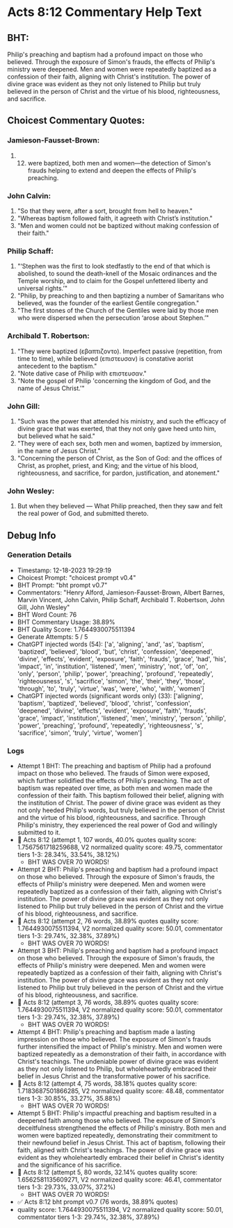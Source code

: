 # Acts 8:12 Commentary Help Text

## BHT:
Philip's preaching and baptism had a profound impact on those who believed. Through the exposure of Simon's frauds, the effects of Philip's ministry were deepened. Men and women were repeatedly baptized as a confession of their faith, aligning with Christ's institution. The power of divine grace was evident as they not only listened to Philip but truly believed in the person of Christ and the virtue of his blood, righteousness, and sacrifice.

## Choicest Commentary Quotes:
### Jamieson-Fausset-Brown:
1. 12. were baptized, both men and
	women—the detection of Simon's frauds helping to extend and
	deepen the effects of Philip's preaching.


### John Calvin:
1. "So that they were, after a sort, brought from hell to heaven."
2. "Whereas baptism followed faith, it agreeth with Christ’s institution."
3. "Men and women could not be baptized without making confession of their faith."

### Philip Schaff:
1. "‘Stephen was the first to look stedfastly to the end of that which is abolished, to sound the death-knell of the Mosaic ordinances and the Temple worship, and to claim for the Gospel unfettered liberty and universal rights.’" 
2. "Philip, by preaching to and then baptizing a number of Samaritans who believed, was the founder of the earliest Gentile congregation."
3. "The first stones of the Church of the Gentiles were laid by those men who were dispersed when the persecution ‘arose about Stephen.’"

### Archibald T. Robertson:
1. "They were baptized (εβαπτιζοντο). Imperfect passive (repetition, from time to time), while believed (επιστευσαν) is constative aorist antecedent to the baptism."
2. "Note dative case of Philip with επιστευσαν."
3. "Note the gospel of Philip 'concerning the kingdom of God, and the name of Jesus Christ.'"

### John Gill:
1. "Such was the power that attended his ministry, and such the efficacy of divine grace that was exerted, that they not only gave heed unto him, but believed what he said."
2. "They were of each sex, both men and women, baptized by immersion, in the name of Jesus Christ."
3. "Concerning the person of Christ, as the Son of God: and the offices of Christ, as prophet, priest, and King; and the virtue of his blood, righteousness, and sacrifice, for pardon, justification, and atonement."

### John Wesley:
1. But when they believed — What Philip preached, then they saw and felt the real power of God, and submitted thereto.



## Debug Info
### Generation Details
- Timestamp: 12-18-2023 19:29:19
- Choicest Prompt: "choicest prompt v0.4"
- BHT Prompt: "bht prompt v0.7"
- Commentators: "Henry Alford, Jamieson-Fausset-Brown, Albert Barnes, Marvin Vincent, John Calvin, Philip Schaff, Archibald T. Robertson, John Gill, John Wesley"
- BHT Word Count: 76
- BHT Commentary Usage: 38.89%
- BHT Quality Score: 1.7644930075511394
- Generate Attempts: 5 / 5
- ChatGPT injected words (54):
	['a', 'aligning', 'and', 'as', 'baptism', 'baptized', 'believed', 'blood', 'but', 'christ', 'confession', 'deepened', 'divine', 'effects', 'evident', 'exposure', 'faith', 'frauds', 'grace', 'had', 'his', 'impact', 'in', 'institution', 'listened', 'men', 'ministry', 'not', 'of', 'on', 'only', 'person', 'philip', 'power', 'preaching', 'profound', 'repeatedly', 'righteousness', 's', 'sacrifice', 'simon', 'the', 'their', 'they', 'those', 'through', 'to', 'truly', 'virtue', 'was', 'were', 'who', 'with', 'women']
- ChatGPT injected words (significant words only) (33):
	['aligning', 'baptism', 'baptized', 'believed', 'blood', 'christ', 'confession', 'deepened', 'divine', 'effects', 'evident', 'exposure', 'faith', 'frauds', 'grace', 'impact', 'institution', 'listened', 'men', 'ministry', 'person', 'philip', 'power', 'preaching', 'profound', 'repeatedly', 'righteousness', 's', 'sacrifice', 'simon', 'truly', 'virtue', 'women']

### Logs
- Attempt 1 BHT: The preaching and baptism of Philip had a profound impact on those who believed. The frauds of Simon were exposed, which further solidified the effects of Philip's preaching. The act of baptism was repeated over time, as both men and women made the confession of their faith. This baptism followed their belief, aligning with the institution of Christ. The power of divine grace was evident as they not only heeded Philip's words, but truly believed in the person of Christ and the virtue of his blood, righteousness, and sacrifice. Through Philip's ministry, they experienced the real power of God and willingly submitted to it.
- 🔄 Acts 8:12 (attempt 1, 107 words, 40.0% quotes quality score: 1.7567561718259688, V2 normalized quality score: 49.75, commentator tiers 1-3: 28.34%, 33.54%, 38.12%) 
	- BHT WAS OVER 70 WORDS!
- Attempt 2 BHT: Philip's preaching and baptism had a profound impact on those who believed. Through the exposure of Simon's frauds, the effects of Philip's ministry were deepened. Men and women were repeatedly baptized as a confession of their faith, aligning with Christ's institution. The power of divine grace was evident as they not only listened to Philip but truly believed in the person of Christ and the virtue of his blood, righteousness, and sacrifice.
- 🔄 Acts 8:12 (attempt 2, 76 words, 38.89% quotes quality score: 1.7644930075511394, V2 normalized quality score: 50.01, commentator tiers 1-3: 29.74%, 32.38%, 37.89%) 
	- BHT WAS OVER 70 WORDS!
- Attempt 3 BHT: Philip's preaching and baptism had a profound impact on those who believed. Through the exposure of Simon's frauds, the effects of Philip's ministry were deepened. Men and women were repeatedly baptized as a confession of their faith, aligning with Christ's institution. The power of divine grace was evident as they not only listened to Philip but truly believed in the person of Christ and the virtue of his blood, righteousness, and sacrifice.
- 🔄 Acts 8:12 (attempt 3, 76 words, 38.89% quotes quality score: 1.7644930075511394, V2 normalized quality score: 50.01, commentator tiers 1-3: 29.74%, 32.38%, 37.89%) 
	- BHT WAS OVER 70 WORDS!
- Attempt 4 BHT: Philip's preaching and baptism made a lasting impression on those who believed. The exposure of Simon's frauds further intensified the impact of Philip's ministry. Men and women were baptized repeatedly as a demonstration of their faith, in accordance with Christ's teachings. The undeniable power of divine grace was evident as they not only listened to Philip, but wholeheartedly embraced their belief in Jesus Christ and the transformative power of his sacrifice.
- 🔄 Acts 8:12 (attempt 4, 75 words, 38.18% quotes quality score: 1.7183687501866285, V2 normalized quality score: 48.48, commentator tiers 1-3: 30.85%, 33.27%, 35.88%) 
	- BHT WAS OVER 70 WORDS!
- Attempt 5 BHT: Philip's impactful preaching and baptism resulted in a deepened faith among those who believed. The exposure of Simon's deceitfulness strengthened the effects of Philip's ministry. Both men and women were baptized repeatedly, demonstrating their commitment to their newfound belief in Jesus Christ. This act of baptism, following their faith, aligned with Christ's teachings. The power of divine grace was evident as they wholeheartedly embraced their belief in Christ's identity and the significance of his sacrifice.
- 🔄 Acts 8:12 (attempt 5, 80 words, 32.14% quotes quality score: 1.6562581135609271, V2 normalized quality score: 46.41, commentator tiers 1-3: 29.73%, 33.07%, 37.2%) 
	- BHT WAS OVER 70 WORDS!
- ✅ Acts 8:12 bht prompt v0.7 (76 words, 38.89% quotes)
- quality score: 1.7644930075511394, V2 normalized quality score: 50.01, commentator tiers 1-3: 29.74%, 32.38%, 37.89%)